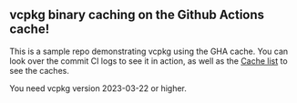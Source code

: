 ## vcpkg binary caching on the Github Actions cache!

This is a sample repo demonstrating vcpkg using the GHA cache. You can look over the commit CI logs to see it in action, as well as the [Cache list](https://github.com/quyykk/vcpkg-gha-demo/actions/caches) to see the caches.

You need vcpkg version 2023-03-22 or higher.
